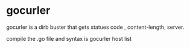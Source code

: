 # gocurler
gocurler is a dirb buster that gets statues code , content-length, server.


compile the .go file and syntax is gocurler host list
